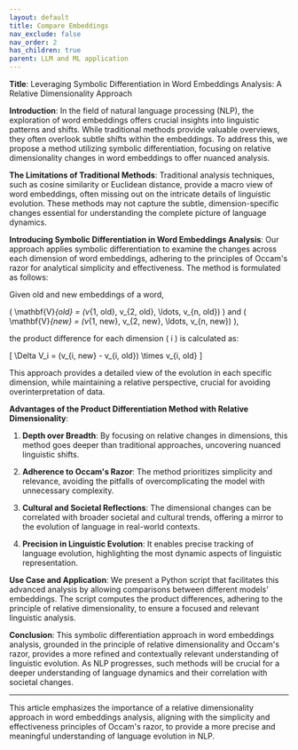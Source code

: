 ```yaml
---
layout: default
title: Compare Embeddings
nav_exclude: false
nav_order: 2
has_children: true
parent: LLM and ML application
---
```


**Title**: Leveraging Symbolic Differentiation in Word Embeddings Analysis: A Relative Dimensionality Approach

**Introduction**:
In the field of natural language processing (NLP), the exploration of word embeddings offers crucial insights into linguistic patterns and shifts. While traditional methods provide valuable overviews, they often overlook subtle shifts within the embeddings. To address this, we propose a method utilizing symbolic differentiation, focusing on relative dimensionality changes in word embeddings to offer nuanced analysis.

**The Limitations of Traditional Methods**:
Traditional analysis techniques, such as cosine similarity or Euclidean distance, provide a macro view of word embeddings, often missing out on the intricate details of linguistic evolution. These methods may not capture the subtle, dimension-specific changes essential for understanding the complete picture of language dynamics.

**Introducing Symbolic Differentiation in Word Embeddings Analysis**:
Our approach applies symbolic differentiation to examine the changes across each dimension of word embeddings, adhering to the principles of Occam's razor for analytical simplicity and effectiveness. The method is formulated as follows:

Given old and new embeddings of a word, 

\( \mathbf{V}_{old} = (v_{1, old}, v_{2, old}, \ldots, v_{n, old}) \) and \( \mathbf{V}_{new} = (v_{1, new}, v_{2, new}, \ldots, v_{n, new}) \), 

the product difference for each dimension \( i \) is calculated as:

\[ \Delta V_i = (v_{i, new} - v_{i, old}) \times v_{i, old} \]

This approach provides a detailed view of the evolution in each specific dimension, while maintaining a relative perspective, crucial for avoiding overinterpretation of data.

**Advantages of the Product Differentiation Method with Relative Dimensionality**:

1. **Depth over Breadth**: By focusing on relative changes in dimensions, this method goes deeper than traditional approaches, uncovering nuanced linguistic shifts.

2. **Adherence to Occam's Razor**: The method prioritizes simplicity and relevance, avoiding the pitfalls of overcomplicating the model with unnecessary complexity.

3. **Cultural and Societal Reflections**: The dimensional changes can be correlated with broader societal and cultural trends, offering a mirror to the evolution of language in real-world contexts.

4. **Precision in Linguistic Evolution**: It enables precise tracking of language evolution, highlighting the most dynamic aspects of linguistic representation.

**Use Case and Application**:
We present a Python script that facilitates this advanced analysis by allowing comparisons between different models' embeddings. The script computes the product differences, adhering to the principle of relative dimensionality, to ensure a focused and relevant linguistic analysis.

**Conclusion**:
This symbolic differentiation approach in word embeddings analysis, grounded in the principle of relative dimensionality and Occam's razor, provides a more refined and contextually relevant understanding of linguistic evolution. As NLP progresses, such methods will be crucial for a deeper understanding of language dynamics and their correlation with societal changes.

---

This article emphasizes the importance of a relative dimensionality approach in word embeddings analysis, aligning with the simplicity and effectiveness principles of Occam's razor, to provide a more precise and meaningful understanding of language evolution in NLP.
